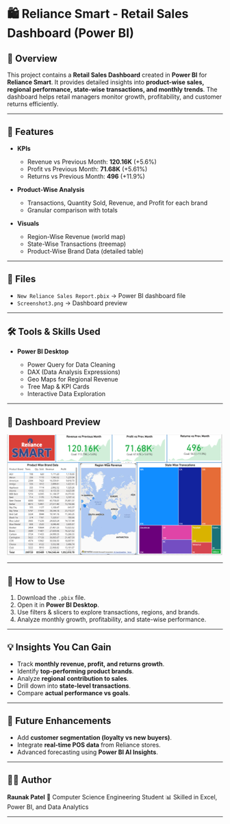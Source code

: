# 🛍 Reliance Smart - Retail Sales Dashboard (Power BI)

## 📌 Overview

This project contains a **Retail Sales Dashboard** created in **Power BI** for **Reliance Smart**.
It provides detailed insights into **product-wise sales, regional performance, state-wise transactions, and monthly trends**.
The dashboard helps retail managers monitor growth, profitability, and customer returns efficiently.

---

## 🚀 Features

* **KPIs**

  * Revenue vs Previous Month: **120.16K** (+5.6%)
  * Profit vs Previous Month: **71.68K** (+5.61%)
  * Returns vs Previous Month: **496** (+11.9%)

* **Product-Wise Analysis**

  * Transactions, Quantity Sold, Revenue, and Profit for each brand
  * Granular comparison with totals

* **Visuals**

  * Region-Wise Revenue (world map)
  * State-Wise Transactions (treemap)
  * Product-Wise Brand Data (detailed table)

---

## 📂 Files

* `New Reliance Sales Report.pbix` → Power BI dashboard file
* `Screenshot3.png` → Dashboard preview

---

## 🛠 Tools & Skills Used

* **Power BI Desktop**

  * Power Query for Data Cleaning
  * DAX (Data Analysis Expressions)
  * Geo Maps for Regional Revenue
  * Tree Map & KPI Cards
  * Interactive Data Exploration

---

## 📸 Dashboard Preview

![Dashboard Preview](Screenshot3.png)

---

## 🔧 How to Use

1. Download the `.pbix` file.
2. Open it in **Power BI Desktop**.
3. Use filters & slicers to explore transactions, regions, and brands.
4. Analyze monthly growth, profitability, and state-wise performance.

---

## 💡 Insights You Can Gain

* Track **monthly revenue, profit, and returns growth**.
* Identify **top-performing product brands**.
* Analyze **regional contribution to sales**.
* Drill down into **state-level transactions**.
* Compare **actual performance vs goals**.

---

## 📌 Future Enhancements

* Add **customer segmentation (loyalty vs new buyers)**.
* Integrate **real-time POS data** from Reliance stores.
* Advanced forecasting using **Power BI AI Insights**.

---

## 👨‍💻 Author

**Raunak Patel**
📌 Computer Science Engineering Student
📊 Skilled in Excel, Power BI, and Data Analytics

---

